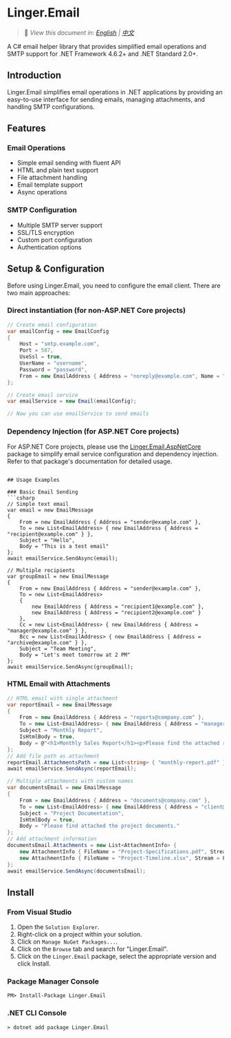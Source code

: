 ﻿# Linger.Email

> 📝 *View this document in: [English](./README.md) | [中文](./README.zh-CN.md)*

A C# email helper library that provides simplified email operations and SMTP support for .NET Framework 4.6.2+ and .NET Standard 2.0+.

## Introduction

Linger.Email simplifies email operations in .NET applications by providing an easy-to-use interface for sending emails, managing attachments, and handling SMTP configurations.

## Features

### Email Operations
- Simple email sending with fluent API
- HTML and plain text support
- File attachment handling
- Email template support
- Async operations

### SMTP Configuration
- Multiple SMTP server support
- SSL/TLS encryption
- Custom port configuration
- Authentication options

## Setup & Configuration

Before using Linger.Email, you need to configure the email client. There are two main approaches:

### Direct instantiation (for non-ASP.NET Core projects)

```csharp
// Create email configuration
var emailConfig = new EmailConfig
{
    Host = "smtp.example.com",
    Port = 587,
    UseSsl = true,
    UserName = "username",
    Password = "password",
    From = new EmailAddress { Address = "noreply@example.com", Name = "Example System" }
};

// Create email service
var emailService = new Email(emailConfig);

// Now you can use emailService to send emails
```

### Dependency Injection (for ASP.NET Core projects)

For ASP.NET Core projects, please use the [Linger.Email.AspNetCore](../Linger.Email.AspNetCore) package to simplify email service configuration and dependency injection. Refer to that package's documentation for detailed usage.
```

## Usage Examples

### Basic Email Sending
```csharp
// Simple text email 
var email = new EmailMessage 
{ 
    From = new EmailAddress { Address = "sender@example.com" }, 
    To = new List<EmailAddress> { new EmailAddress { Address = "recipient@example.com" } }, 
    Subject = "Hello", 
    Body = "This is a test email" 
};
await emailService.SendAsync(email);

// Multiple recipients 
var groupEmail = new EmailMessage 
{ 
    From = new EmailAddress { Address = "sender@example.com" }, 
    To = new List<EmailAddress> 
    { 
        new EmailAddress { Address = "recipient1@example.com" }, 
        new EmailAddress { Address = "recipient2@example.com" } 
    }, 
    Cc = new List<EmailAddress> { new EmailAddress { Address = "manager@example.com" } }, 
    Bcc = new List<EmailAddress> { new EmailAddress { Address = "archive@example.com" } }, 
    Subject = "Team Meeting", 
    Body = "Let's meet tomorrow at 2 PM" 
};
await emailService.SendAsync(groupEmail);
```


### HTML Email with Attachments
```csharp
// HTML email with single attachment 
var reportEmail = new EmailMessage 
{ 
    From = new EmailAddress { Address = "reports@company.com" }, 
    To = new List<EmailAddress> { new EmailAddress { Address = "manager@company.com" } },
    Subject = "Monthly Report", 
    IsHtmlBody = true,
    Body = @"<h1>Monthly Sales Report</h1><p>Please find the attached report for this month.</p><p><strong>Total Sales:</strong> $50,000<br><strong>Growth:</strong> 15%</p>" 
};
// Add file path as attachment
reportEmail.AttachmentsPath = new List<string> { "monthly-report.pdf" };
await emailService.SendAsync(reportEmail);

// Multiple attachments with custom names 
var documentsEmail = new EmailMessage
{ 
    From = new EmailAddress { Address = "documents@company.com" }, 
    To = new List<EmailAddress> { new EmailAddress { Address = "client@example.com" } }, 
    Subject = "Project Documentation", 
    IsHtmlBody = true, 
    Body = "Please find attached the project documents."
};
// Add attachment information
documentsEmail.Attachments = new List<AttachmentInfo> { 
    new AttachmentInfo { FileName = "Project-Specifications.pdf", Stream = File.OpenRead("specs.pdf") },
    new AttachmentInfo { FileName = "Project-Timeline.xlsx", Stream = File.OpenRead("timeline.xlsx") }
};
await emailService.SendAsync(documentsEmail);
```

## Install

### From Visual Studio

1. Open the `Solution Explorer`.
2. Right-click on a project within your solution.
3. Click on `Manage NuGet Packages...`.
4. Click on the `Browse` tab and search for "Linger.Email".
5. Click on the `Linger.Email` package, select the appropriate version and click Install.

### Package Manager Console

```
PM> Install-Package Linger.Email
```

### .NET CLI Console

```
> dotnet add package Linger.Email
```